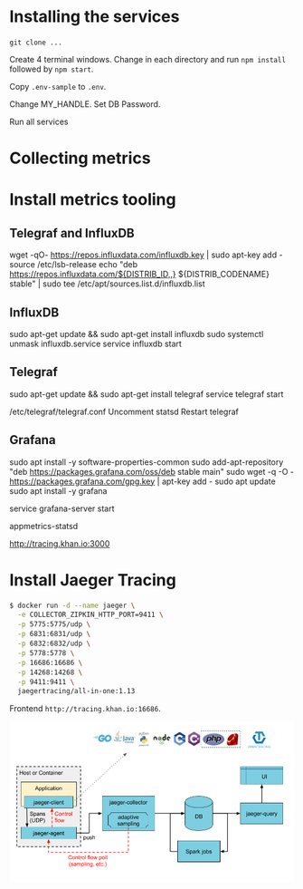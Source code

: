 # Installing the services

`git clone ...`

Create 4 terminal windows.
Change in each directory and run `npm install` followed by `npm start`.

Copy `.env-sample` to `.env`.

Change MY_HANDLE.
Set DB Password.

Run all services

# Collecting metrics

# Install metrics tooling

## Telegraf and InfluxDB
wget -qO- https://repos.influxdata.com/influxdb.key | sudo apt-key add -
source /etc/lsb-release
echo "deb https://repos.influxdata.com/${DISTRIB_ID,,} ${DISTRIB_CODENAME} stable" | sudo tee /etc/apt/sources.list.d/influxdb.list

## InfluxDB

sudo apt-get update && sudo apt-get install influxdb
sudo systemctl unmask influxdb.service
service influxdb start

## Telegraf

sudo apt-get update && sudo apt-get install telegraf
service telegraf start

/etc/telegraf/telegraf.conf
Uncomment statsd
Restart telegraf


## Grafana
sudo apt install -y software-properties-common
sudo add-apt-repository "deb https://packages.grafana.com/oss/deb stable main"
sudo wget -q -O - https://packages.grafana.com/gpg.key | apt-key add -
sudo apt update
sudo apt install -y grafana

service grafana-server start

appmetrics-statsd

http://tracing.khan.io:3000

# Install Jaeger Tracing

```bash
$ docker run -d --name jaeger \
  -e COLLECTOR_ZIPKIN_HTTP_PORT=9411 \
  -p 5775:5775/udp \
  -p 6831:6831/udp \
  -p 6832:6832/udp \
  -p 5778:5778 \
  -p 16686:16686 \
  -p 14268:14268 \
  -p 9411:9411 \
  jaegertracing/all-in-one:1.13
```

Frontend `http://tracing.khan.io:16686`.

![Jaeger Architecture](./assets/jaeger-architecture.png "Jaeger Architecture")

